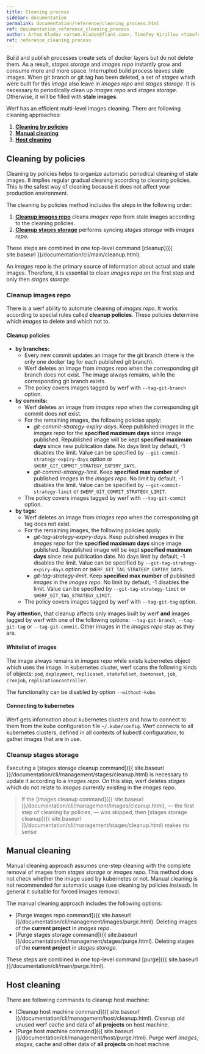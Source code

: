 ```yaml
---
title: Cleaning process
sidebar: documentation
permalink: documentation/reference/cleaning_process.html
ref: documentation_reference_cleaning_process
author: Artem Kladov <artem.kladov@flant.com>, Timofey Kirillov <timofey.kirillov@flant.com>
ref: reference_cleaning_process
---
```


Build and publish processes create sets of docker layers but do not delete them.
As a result, _stages storage_ and _images repo_ instantly grow and consume more and more space.
Interrupted build process leaves stale images.
When git branch or git tag has been deleted, a set of _stages_ which were built for this _image_ also leave in _images repo_ and _stages storage_.
It is necessary to periodically clean up _images repo_ and _stages storage_.
Otherwise, it will be filled with **stale images**.

Werf has an efficient multi-level images cleaning. There are following cleaning approaches:

1. [**Cleaning by policies**](#cleaning-by-policies)
2. [**Manual cleaning**](#manual-cleaning)
3. [**Host cleaning**](#host-cleaning)

## Cleaning by policies

Cleaning by policies helps to organize automatic periodical cleaning of stale images.
It implies regular gradual cleaning according to cleaning policies.
This is the safest way of cleaning because it does not affect your production environment.

The cleaning by policies method includes the steps in the following order:
1. [**Cleanup images repo**](#cleanup-images-repo) cleans _images repo_ from stale images according to the cleaning policies.
2. [**Cleanup stages storage**](#cleanup-stages-storage) performs syncing _stages storage_ with _images repo_.

These steps are combined in one top-level command [cleanup]({{ site.baseurl }}/documentation/cli/main/cleanup.html).  

An _images repo_ is the primary source of information about actual and stale images.
Therefore, it is essential to clean _images repo_ on the first step and only then _stages storage_.

### Cleanup images repo

There is a werf ability to automate cleaning of _images repo_.
It works according to special rules called **cleanup policies**.
These policies determine which _images_ to delete and which not to.

#### Cleanup policies

* **by branches:**
    * Every new commit updates an image for the git branch (there is the only one docker tag for each published git branch).
    * Werf deletes an image from _images repo_ when the corresponding git branch does not exist. The image always remains, while the corresponding git branch exists.
    * The policy covers images tagged by werf with `--tag-git-branch` option.
* **by commits:**
    * Werf deletes an image from _images repo_ when the corresponding git commit does not exist.
    * For the remaining images, the following policies apply:
      * _git-commit-strategy-expiry-days_.
      Keep published _images_ in the _images repo_ for the **specified maximum days** since image published.
      Republished image will be kept **specified maximum days** since new publication date.
      No days limit by default, -1 disables the limit.
      Value can be specified by `--git-commit-strategy-expiry-days` option or `$WERF_GIT_COMMIT_STRATEGY_EXPIRY_DAYS`.
      * _git-commit-strategy-limit_.
      Keep **specified max number** of published _images_ in the _images repo_.
      No limit by default, -1 disables the limit.
      Value can be specified by `--git-commit-strategy-limit` or `$WERF_GIT_COMMIT_STRATEGY_LIMIT`.
    * The policy covers images tagged by werf with `--tag-git-commit` option.
* **by tags:**
    * Werf deletes an image from _images repo_ when the corresponding git tag does not exist.
    * For the remaining images, the following policies apply:
       * _git-tag-strategy-expiry-days_.
       Keep published _images_ in the _images repo_ for the **specified maximum days** since image published.
       Republished image will be kept **specified maximum days** since new publication date.
       No days limit by default, -1 disables the limit.
       Value can be specified by `--git-tag-strategy-expiry-days` option or `$WERF_GIT_TAG_STRATEGY_EXPIRY_DAYS`.
       * _git-tag-strategy-limit_.
       Keep **specified max number** of published _images_ in the _images repo_.
       No limit by default, -1 disables the limit.
       Value can be specified by `--git-tag-strategy-limit` or `$WERF_GIT_TAG_STRATEGY_LIMIT`.
    * The policy covers images tagged by werf with `--tag-git-tag` option.

**Pay attention,** that cleanup affects only images built by werf **and** images tagged by werf with one of the following options: `--tag-git-branch`, `--tag-git-tag` or `--tag-git-commit`.
Other images in the _images repo_ stay as they are.

#### Whitelist of images

The image always remains in _images repo_ while exists kubernetes object which uses the image.
In kubernetes cluster, werf scans the following kinds of objects: `pod`, `deployment`, `replicaset`, `statefulset`, `daemonset`, `job`, `cronjob`, `replicationcontroller`.

The functionality can be disabled by option `--without-kube`.

#### Connecting to kubernetes

Werf gets information about kubernetes clusters and how to connect to them from the kube configuration file `~/.kube/config`. Werf connects to all kubernetes clusters, defined in all contexts of kubectl configuration, to gather images that are in use.

### Cleanup stages storage

Executing a [stages storage cleanup command]({{ site.baseurl }}/documentation/cli/management/stages/cleanup.html) is necessary to update it according to a _images repo_.
On this step, werf deletes _stages_ which do not relate to _images_ currently existing in the _images repo_.

> If the [images cleanup command]({{ site.baseurl }}/documentation/cli/management/images/cleanup.html), — the first step of cleaning by policies, — was skipped, then [stages storage cleanup]({{ site.baseurl }}/documentation/cli/management/stages/cleanup.html) makes no sense

## Manual cleaning

Manual cleaning approach assumes one-step cleaning with the complete removal of images from _stages storage_ or _images repo_.
This method does not check whether the image used by kubernetes or not.
Manual cleaning is not recommended for automatic usage (use cleaning by policies instead).
In general it suitable for forced images removal.

The manual cleaning approach includes the following options:

* [Purge images repo command]({{ site.baseurl }}/documentation/cli/management/images/purge.html). Deleting images of the **current project** in _images repo_.
* [Purge stages storage command]({{ site.baseurl }}/documentation/cli/management/stages/purge.html). Deleting stages of the **current project** in _stages storage_.

These steps are combined in one top-level command [purge]({{ site.baseurl }}/documentation/cli/main/purge.html).

## Host cleaning

There are following commands to cleanup host machine:

* [Cleanup host machine command]({{ site.baseurl }}/documentation/cli/management/host/cleanup.html). Cleanup old unused werf cache and data of **all projects** on host machine.
* [Purge host machine command]({{ site.baseurl }}/documentation/cli/management/host/purge.html). Purge werf _images_, _stages_, cache and other data of **all projects** on host machine.
